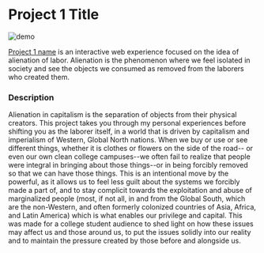 # Project 1 Title

![demo](http://www.giphy.com/gifs/cpIeX4NlTo0qZs1sKa)

[Project 1 name](http://komdy.github.io/iml300/project-1) is an interactive web experience focused on the idea of alienation of labor. Alienation is the phenomenon where we feel isolated in society and see the objects we consumed as removed from the laborers who created them. 

### Description

Alienation in capitalism is the separation of objects from their physical creators. This project takes you through my personal experiences before shifting you as the laborer itself, in a world that is driven by capitalism and imperialism of Western, Global North nations. When we buy or use or see different things, whether it is clothes or flowers on the side of the road-- or even our own clean college campuses--we often fail to realize that people were integral in bringing about those things--or in being forcibly removed so that we can have those things. This is an intentional move by the powerful, as it allows us to feel less guilt about the systems we forcibly made a part of, and to stay complicit towards the exploitation and abuse of marginalized people (most, if not all, in and from the Global South, which are the non-Western, and often formerly colonized countries of Asia, Africa, and Latin America) which is what enables our privilege and capital. This was made for a college student audience to shed light on how these issues may affect us and those around us, to put the issues solidly into our reality and to maintain the pressure created by those before and alongside us. 

